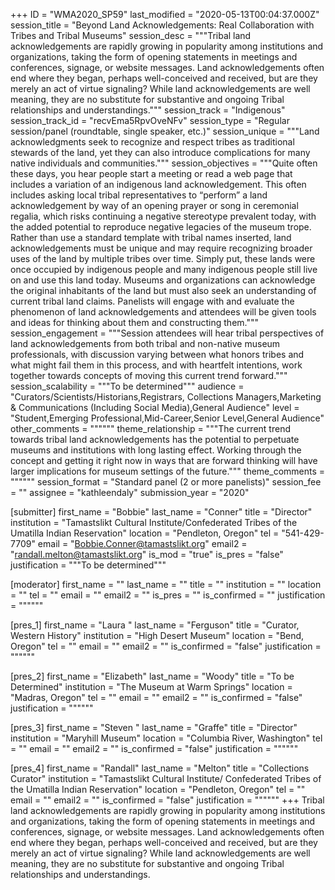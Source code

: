 +++
ID = "WMA2020_SP59"
last_modified = "2020-05-13T00:04:37.000Z"
session_title = "Beyond Land Acknowledgements: Real Collaboration with Tribes and Tribal Museums"
session_desc = """Tribal land acknowledgements are rapidly growing in popularity among institutions and organizations, taking the form of opening statements in meetings and conferences, signage, or website messages. Land acknowledgements often end where they began, perhaps well-conceived and received, but are they merely an act of virtue signaling? While land acknowledgements are well meaning, they are no substitute for substantive and ongoing Tribal relationships and understandings."""
session_track = "Indigenous"
session_track_id = "recvEma5RpvOveNFv"
session_type = "Regular session/panel (roundtable, single speaker, etc.)"
session_unique = """Land acknowledgments seek to recognize and respect tribes as traditional stewards of the land, yet they can also introduce complications for many native individuals and communities."""
session_objectives = """Quite often these days, you hear people start a meeting or read a web page that includes a variation of an indigenous land acknowledgement. This often includes asking local tribal representatives to “perform” a land acknowledgement by way of an opening prayer or song in ceremonial regalia, which risks continuing a negative stereotype prevalent today, with the added potential to reproduce negative legacies of the museum trope. Rather than use a standard template with tribal names inserted, land acknowledgements must be unique and may require recognizing broader uses of the land by multiple tribes over time. Simply put, these lands were once occupied by indigenous people and many indigenous people still live on and use this land today. Museums and organizations can acknowledge the original inhabitants of the land but must also seek an understanding of current tribal land claims. Panelists will engage with and evaluate the phenomenon of land acknowledgements and attendees will be given tools and ideas for thinking about them and constructing them."""
session_engagement = """Session attendees will hear tribal perspectives of land acknowledgements from both tribal and non-native museum professionals, with discussion varying between what honors tribes and what might fail them in this process, and with heartfelt intentions, work together towards concepts of moving this current trend forward."""
session_scalability = """To be determined"""
audience = "Curators/Scientists/Historians,Registrars, Collections Managers,Marketing & Communications (Including Social Media),General Audience"
level = "Student,Emerging Professional,Mid-Career,Senior Level,General Audience"
other_comments = """"""
theme_relationship = """The current trend towards tribal land acknowledgements has the potential to perpetuate museums and institutions with long lasting effect. Working through the concept and getting it right now in ways that are forward thinking will have larger implications for museum settings of the future."""
theme_comments = """"""
session_format = "Standard panel (2 or more panelists)"
session_fee = ""
assignee = "kathleendaly"
submission_year = "2020"

[submitter]
first_name = "Bobbie"
last_name = "Conner"
title = "Director"
institution = "Tamastslikt Cultural Institute/Confederated Tribes of the Umatilla Indian Reservation"
location = "Pendleton, Oregon"
tel = "541-429-7709"
email = "Bobbie.Conner@tamastslikt.org"
email2 = "randall.melton@tamastslikt.org"
is_mod = "true"
is_pres = "false"
justification = """To be determined"""

[moderator]
first_name = ""
last_name = ""
title = ""
institution = ""
location = ""
tel = ""
email = ""
email2 = ""
is_pres = ""
is_confirmed = ""
justification = """"""

[pres_1]
first_name = "Laura "
last_name = "Ferguson"
title = "Curator, Western History"
institution = "High Desert Museum"
location = "Bend, Oregon"
tel = ""
email = ""
email2 = ""
is_confirmed = "false"
justification = """"""

[pres_2]
first_name = "Elizabeth"
last_name = "Woody"
title = "To be Determined"
institution = "The Museum at Warm Springs"
location = "Madras, Oregon"
tel = ""
email = ""
email2 = ""
is_confirmed = "false"
justification = """"""

[pres_3]
first_name = "Steven "
last_name = "Graffe"
title = "Director"
institution = "Maryhill Museum"
location = "Columbia River, Washington"
tel = ""
email = ""
email2 = ""
is_confirmed = "false"
justification = """"""

[pres_4]
first_name = "Randall"
last_name = "Melton"
title = "Collections Curator"
institution = "Tamastslikt Cultural Institute/ Confederated Tribes of the Umatilla Indian Reservation"
location = "Pendleton, Oregon"
tel = ""
email = ""
email2 = ""
is_confirmed = "false"
justification = """"""
+++
Tribal land acknowledgements are rapidly growing in popularity among institutions and organizations, taking the form of opening statements in meetings and conferences, signage, or website messages. Land acknowledgements often end where they began, perhaps well-conceived and received, but are they merely an act of virtue signaling? While land acknowledgements are well meaning, they are no substitute for substantive and ongoing Tribal relationships and understandings.